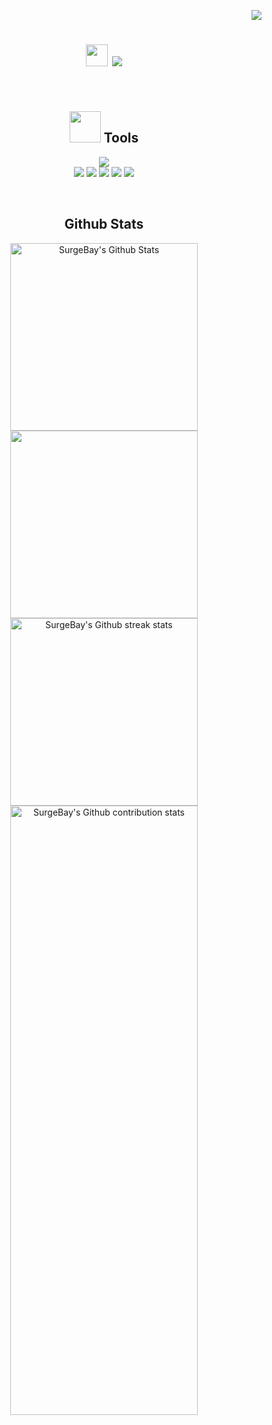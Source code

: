 <p align="right">
  <img src="https://visitcount.itsvg.in/api?id=NiceCats&icon=0&color=0">
</p>

<h1 align="center">
  <img src="https://user-images.githubusercontent.com/1303154/88677602-1635ba80-d120-11ea-84d8-d263ba5fc3c0.gif" width="35px" height="35px" />
  <img src="https://readme-typing-svg.herokuapp.com/?font=Righteous&size=35&animate=true&vCenter=true&width=175&height=40&duration=4000&lines=Hi+There!;">
</h1>
<br>

<h2 align="center"> <img src="https://media.giphy.com/media/VgCDAzcKvsR6OM0uWg/giphy.gif" width="50"> Tools </h2>

<p align="center">
    <img src="https://skillicons.dev/icons?i=windows,vscode,github,py,mysql,sklearn,postgres,git" />
    <br/>
    <img src="https://img.shields.io/badge/numpy-%23013243.svg?style=for-the-badge&logo=numpy&logoColor=white" />
    <img src="https://img.shields.io/badge/pandas-%23150458.svg?style=for-the-badge&logo=pandas&logoColor=white" />
    <img src="https://img.shields.io/badge/jupyter-F37626.svg?style=for-the-badge&logo=jupyter&logoColor=white" />
    <img src="https://img.shields.io/badge/matplotlib-%23e69f00.svg?style=for-the-badge&logo=matplotlib&logoColor=white" />
    <img src="https://img.shields.io/badge/Seaborn-%23e69f00.svg?style=for-the-badge&logo=seaborn&logoColor=white" />
</p>

<br>

<h2 align="center"> Github Stats </h2>

<p align="center">
    <img alt="SurgeBay's Github Stats" width=300 src="https://denvercoder1-github-readme-stats.vercel.app/api/?username=SurgeBay&show_icons=true&include_all_commits=true&count_private=true&theme=codeSTACKr&hide_border=true&rank_icon=github"/>
    <img width=300 src="https://github-readme-stats.vercel.app/api/top-langs/?username=SurgeBay&count_private=true&theme=dark&layout=compact"/>
    <img width=300 alt="SurgeBay's Github streak stats" src="https://github-readme-streak-stats-salesp07.vercel.app/?user=salesp07&count_private=true&theme=dark&border_radius=10"/>
    <img width=300 alt="SurgeBay's Github contribution stats" height=50% src="https://github-contribution-stats.vercel.app/api/?username=SurgeBay"/>
</p>